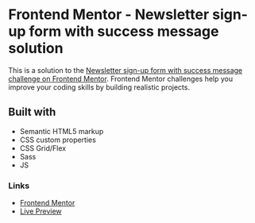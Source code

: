 # Frontend Mentor - Newsletter sign-up form with success message solution

This is a solution to the [Newsletter sign-up form with success message challenge on Frontend Mentor](https://www.frontendmentor.io/challenges/newsletter-signup-form-with-success-message-3FC1AZbNrv). Frontend Mentor challenges help you improve your coding skills by building realistic projects. 

## Built with

- Semantic HTML5 markup
- CSS custom properties
- CSS Grid/Flex
- Sass
- JS

### Links

- [Frontend Mentor](https://www.frontendmentor.io/profile/rowanrooster)
- [Live Preview](https://rowanrooster.github.io/testimonials-grid-section/)